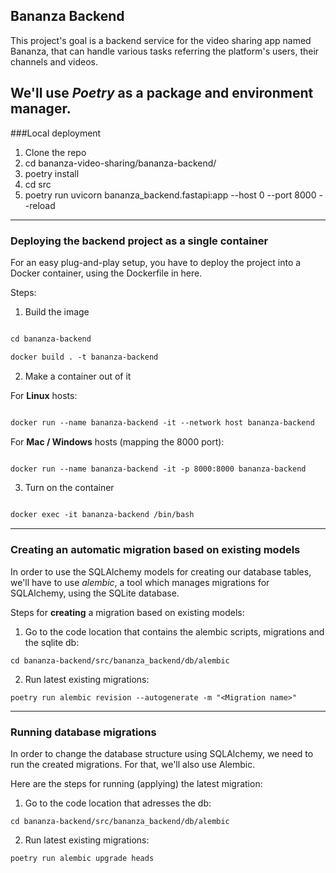 ## Bananza Backend
This project's goal is a backend service for the video sharing app named Bananza, that can handle various tasks
referring the platform's users, their channels and videos.

We'll use _Poetry_ as a package and environment manager.
---
###Local deployment
1. Clone the repo
2. cd bananza-video-sharing/bananza-backend/
3. poetry install
4. cd src
5. poetry run uvicorn bananza_backend.fastapi:app --host 0 --port 8000 --reload

---

### Deploying the backend project as a single container
For an easy plug-and-play setup, you have to deploy the project into a Docker container, using the Dockerfile in here.

Steps:

1. Build the image

 ````dockerfile

 cd bananza-backend

 docker build . -t bananza-backend

 ````



2. Make a container out of it


 For **Linux** hosts:

 ````dockerfile

 docker run --name bananza-backend -it --network host bananza-backend

 ````

 For **Mac / Windows** hosts (mapping the 8000 port):

 ````dockerfile

 docker run --name bananza-backend -it -p 8000:8000 bananza-backend

 ````

3. Turn on the container

 ````dockerfile

 docker exec -it bananza-backend /bin/bash

 ````
---

### Creating an automatic migration based on existing models

In order to use the SQLAlchemy models for creating our database tables, we'll have to use *alembic*,
a tool which manages migrations for SQLAlchemy, using the SQLite database.

Steps for **creating** a migration based on existing models:

1. Go to the code location that contains the alembic scripts, migrations and the sqlite db:
```
cd bananza-backend/src/bananza_backend/db/alembic
```
2. Run latest existing migrations:
```
poetry run alembic revision --autogenerate -m "<Migration name>"
```

---

### Running database migrations

In order to change the database structure using SQLAlchemy, we need to run the created migrations.
For that, we'll also use Alembic.

Here are the steps for running (applying) the latest migration:

1. Go to the code location that adresses the db:
```
cd bananza-backend/src/bananza_backend/db/alembic
```
2. Run latest existing migrations:
```
poetry run alembic upgrade heads
```




